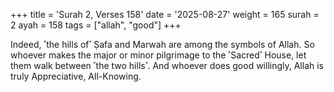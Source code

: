 +++
title = 'Surah 2, Verses 158'
date = '2025-08-27'
weight = 165
surah = 2
ayah = 158
tags = ["allah", "good"]
+++

Indeed, ˹the hills of˺ Ṣafa and Marwah are among the symbols of Allah. So whoever makes the major or minor pilgrimage to the ˹Sacred˺ House, let them walk between ˹the two hills˺. And whoever does good willingly, Allah is truly Appreciative, All-Knowing.